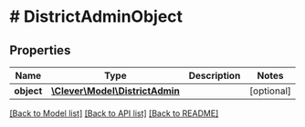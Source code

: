 # # DistrictAdminObject

## Properties

Name | Type | Description | Notes
------------ | ------------- | ------------- | -------------
**object** | [**\Clever\Model\DistrictAdmin**](DistrictAdmin.md) |  | [optional]

[[Back to Model list]](../../README.md#models) [[Back to API list]](../../README.md#endpoints) [[Back to README]](../../README.md)
